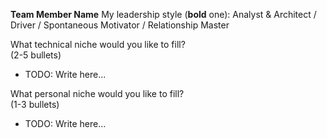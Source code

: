 **Team Member Name**
My leadership style (**bold** one): 
Analyst & Architect  /  Driver  /  Spontaneous Motivator  /  Relationship Master

What technical niche would you like to fill?  
(2-5 bullets)
* TODO: Write here...

What personal niche would you like to fill?  
(1-3 bullets)
* TODO: Write here...
